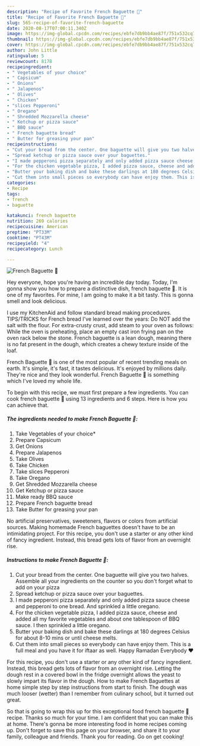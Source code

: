 ```yaml
---
description: "Recipe of Favorite French Baguette 🍕"
title: "Recipe of Favorite French Baguette 🍕"
slug: 565-recipe-of-favorite-french-baguette
date: 2020-08-17T07:00:11.340Z
image: https://img-global.cpcdn.com/recipes/ebfe7db9bb4ae87f/751x532cq70/french-baguette-🍕-recipe-main-photo.jpg
thumbnail: https://img-global.cpcdn.com/recipes/ebfe7db9bb4ae87f/751x532cq70/french-baguette-🍕-recipe-main-photo.jpg
cover: https://img-global.cpcdn.com/recipes/ebfe7db9bb4ae87f/751x532cq70/french-baguette-🍕-recipe-main-photo.jpg
author: John Little
ratingvalue: 5
reviewcount: 8178
recipeingredient:
- " Vegetables of your choice"
- " Capsicum"
- " Onions"
- " Jalapenos"
- " Olives"
- " Chicken"
- "slices Pepperoni"
- " Oregano"
- " Shredded Mozzarella cheese"
- " Ketchup or pizza sauce"
- " BBQ sauce"
- " French baguette bread"
- " Butter for greasing your pan"
recipeinstructions:
- "Cut your bread from the center. One baguette will give you two halves. Assemble all your ingredients on the counter so you don&#39;t forget what to add on your pizza"
- "Spread ketchup or pizza sauce over your baguettes."
- "I made pepperoni pizza separately and only added pizza sauce cheese and pepperoni to one bread. And sprinkled a little oregano."
- "For the chicken vegetable pizza, I added pizza sauce, cheese and added all my favorite vegetables and about one tablespoon of BBQ sauce. I then sprinkled a little oregano."
- "Butter your baking dish and bake these darlings at 180 degrees Celsius for about 8-10 mins or until cheese melts."
- "Cut them into small pieces so everybody can have enjoy them. This is a full meal and you have it for iftaar as well. Happy Ramadan Everybody ♥️"
categories:
- Recipe
tags:
- french
- baguette

katakunci: french baguette 
nutrition: 269 calories
recipecuisine: American
preptime: "PT33M"
cooktime: "PT43M"
recipeyield: "4"
recipecategory: Lunch

---
```



![French Baguette 🍕](https://img-global.cpcdn.com/recipes/ebfe7db9bb4ae87f/751x532cq70/french-baguette-🍕-recipe-main-photo.jpg)

Hey everyone, hope you're having an incredible day today. Today, I'm gonna show you how to prepare a distinctive dish, french baguette 🍕. It is one of my favorites. For mine, I am going to make it a bit tasty. This is gonna smell and look delicious.

I use my KitchenAid and follow standard bread making procedures. TIPS/TRICKS for French bread I&#39;ve learned over the years: Do NOT add the salt with the flour. For extra-crusty crust, add steam to your oven as follows: While the oven is preheating, place an empty cast iron frying pan on the oven rack below the stone. French baguette is a lean dough, meaning there is no fat present in the dough, which creates a chewy texture inside of the loaf.

French Baguette 🍕 is one of the most popular of recent trending meals on earth. It's simple, it's fast, it tastes delicious. It's enjoyed by millions daily. They're nice and they look wonderful. French Baguette 🍕 is something which I've loved my whole life.


To begin with this recipe, we must first prepare a few ingredients. You can cook french baguette 🍕 using 13 ingredients and 6 steps. Here is how you can achieve that.

<!--inarticleads1-->

##### The ingredients needed to make French Baguette 🍕:

1. Take  Vegetables of your choice*
1. Prepare  Capsicum
1. Get  Onions
1. Prepare  Jalapenos
1. Take  Olives
1. Take  Chicken
1. Take slices Pepperoni
1. Take  Oregano
1. Get  Shredded Mozzarella cheese
1. Get  Ketchup or pizza sauce
1. Make ready  BBQ sauce
1. Prepare  French baguette bread
1. Take  Butter for greasing your pan


No artificial preservatives, sweeteners, flavors or colors from artificial sources. Making homemade French baguettes doesn&#39;t have to be an intimidating project. For this recipe, you don&#39;t use a starter or any other kind of fancy ingredient. Instead, this bread gets lots of flavor from an overnight rise. 

<!--inarticleads2-->

##### Instructions to make French Baguette 🍕:

1. Cut your bread from the center. One baguette will give you two halves. Assemble all your ingredients on the counter so you don&#39;t forget what to add on your pizza
1. Spread ketchup or pizza sauce over your baguettes.
1. I made pepperoni pizza separately and only added pizza sauce cheese and pepperoni to one bread. And sprinkled a little oregano.
1. For the chicken vegetable pizza, I added pizza sauce, cheese and added all my favorite vegetables and about one tablespoon of BBQ sauce. I then sprinkled a little oregano.
1. Butter your baking dish and bake these darlings at 180 degrees Celsius for about 8-10 mins or until cheese melts.
1. Cut them into small pieces so everybody can have enjoy them. This is a full meal and you have it for iftaar as well. Happy Ramadan Everybody ♥️


For this recipe, you don&#39;t use a starter or any other kind of fancy ingredient. Instead, this bread gets lots of flavor from an overnight rise. Letting the dough rest in a covered bowl in the fridge overnight allows the yeast to slowly impart its flavor in the dough. How to make French Baguettes at home simple step by step instructions from start to finish. The dough was much looser (wetter) than I remember from culinary school, but it turned out great. 

So that is going to wrap this up for this exceptional food french baguette 🍕 recipe. Thanks so much for your time. I am confident that you can make this at home. There's gonna be more interesting food in home recipes coming up. Don't forget to save this page on your browser, and share it to your family, colleague and friends. Thank you for reading. Go on get cooking!
